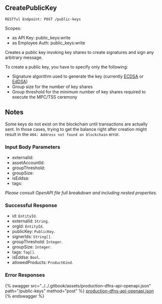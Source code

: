 
## CreatePublicKey
`RESTful Endpoint: POST /public-keys`

Scopes:
 * as API Key: public_keys:write
 * as Employee Auth: public_keys:write

Creates a public key invoking key shares to create signatures and sign any arbitrary message.

To create a public key, you have to specify only the following:

*   Signature algorithm used to generate the key (currently [ECDSA](https://en.wikipedia.org/wiki/Elliptic_Curve_Digital_Signature_Algorithm) or [EdDSA](https://en.wikipedia.org/wiki/EdDSA))
*   Group size for the number of key shares
*   Group threshold for the minimum number of key shares required to execute the MPC/TSS ceremony
  
## Notes

Some keys do not exist on the blockchain until transactions are actually sent. In those cases, trying to get the balance right after creation might result in the `404: Address not found on blockchain` error.


### Input Body Parameters
* externalId: 
* assetAccountId: 
* groupThreshold: 
* groupSize: 
* isEddsa: 
* tags: 

_Please consult OpenAPI file full breakdown and including nested properties._

### Successful Response
* id: `EntityId`. 
* externalId: `String`. 
* orgId: `EntityId`. 
* publicKey: `PublicKey`. 
* signerIds: `String[]`. 
* groupThreshold: `Integer`. 
* groupSize: `Integer`. 
* tags: `Tag[]`. 
* isEddsa: `Bool`. 
* allowedProducts: `ProductKind`. 

### Error Responses


{% swagger src="../../.gitbook/assets/production-dfns-api-openapi.json" path="/public-keys" method="post" %}
[production-dfns-api-openapi.json](../../.gitbook/assets/production-dfns-api-openapi.json)
{% endswagger %}
